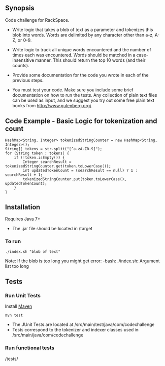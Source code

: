 ## Synopsis

Code challenge for RackSpace.

- Write logic that takes a blob of text as a parameter and tokenizes this blob
 into words. Words are delimited by any character other than a-z, A-Z, or 0-9.

- Write logic to track all unique words encountered and the number of times
 each was encountered. Words should be matched in a case-insensitive manner.
 This should return the top 10 words (and their counts).

- Provide some documentation for the code you wrote in each of the previous
 steps.

- You must test your code. Make sure you include some brief documentation on
 how to run the tests. Any collection of plain text files can be used as
 input, and we suggest you try out some free plain text books from
 http://www.gutenberg.org/

## Code Example - Basic Logic for tokenization and count
```
HashMap<String, Integer> tokenizedStringCounter = new HashMap<String, Integer>();
String[] tokens = str.split("[^a-zA-Z0-9]");
for (String token : tokens) {
    if (!token.isEmpty()) {
        Integer searchResult = tokenizedStringCounter.get(token.toLowerCase());
        int updatedTokenCount = (searchResult == null) ? 1 : searchResult + 1;
        tokenizedStringCounter.put(token.toLowerCase(), updatedTokenCount);
    }
}
```
## Installation

Requires [Java 7+](https://www.java.com/en/download/)
- The .jar file should be located in <path>/target

### To run

```
./index.sh "blob of text"

```
Note: If the blob is too long you might get error: -bash: ./index.sh: Argument list too long

## Tests

### Run Unit Tests
Install [Maven](https://maven.apache.org/)

```
mvn test
```
- The JUnit Tests are located at <path>/src/main/test/java/com/codechallenge
- Tests correspond to the tokenizer and indexer classes used in <path>/src/main/java/com/codechallenge

### Run functional tests
<path>/tests/